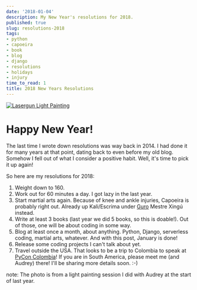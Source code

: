 ```yaml
---
date: '2018-01-04'
description: My New Year's resolutions for 2018.
published: true
slug: resolutions-2018
tags:
- python
- capoeira
- book
- blog
- django
- resolutions
- holidays
- injury
time_to_read: 1
title: 2018 New Years Resolutions
---
```


[![Lasergun Light Painting](https://raw.githubusercontent.com/pydanny/pydanny.github.com/master/static/lasergun.jpg)](https://www.pydanny.com/)

Happy New Year!
===============

The last time I wrote down resolutions was way back in 2014. I had done
it for many years at that point, dating back to even before my old blog.
Somehow I fell out of what I consider a positive habit. Well, it's time
to pick it up again!

So here are my resolutions for 2018:

1.  Weight down to 160.
2.  Work out for 60 minutes a day. I got lazy in the last year.
3.  Start martial arts again. Because of knee and ankle injuries,
    Capoeira is probably right out. Already up Kali/Escrima under
    [Guro](http://valleycapoeira.com/about-us/contra-mestreguro-xingu/)
    Mestre Xingú instead.
4.  Write at least 3 books (last year we did 5 books, so this is
    doable!). Out of those, one will be about coding in some way.
5.  Blog at least once a month, about anything. Python, Django,
    serverless coding, martial arts, whatever. And with this post,
    January is done!
6.  Release some coding projects I can't talk about yet.
7.  Travel outside the USA. That looks to be a trip to Colombia to speak
    at [PyCon Colombia](https://www.pycon.co)! If you are in South
    America, please meet me (and Audrey) there! I'll be sharing more
    details soon. :-)

note: The photo is from a light painting session I did with Audrey at
the start of last year.
